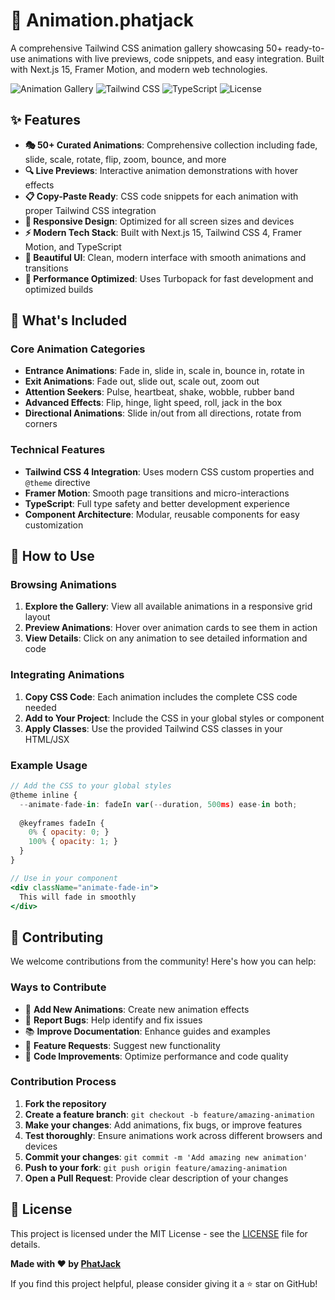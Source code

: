 # 🎨 Animation.phatjack

A comprehensive Tailwind CSS animation gallery showcasing 50+ ready-to-use animations with live previews, code snippets, and easy integration. Built with Next.js 15, Framer Motion, and modern web technologies.

![Animation Gallery](https://img.shields.io/badge/Next.js-15.5.0-black?style=for-the-badge&logo=next.js)
![Tailwind CSS](https://img.shields.io/badge/Tailwind_CSS-4.0-black?style=for-the-badge&logo=tailwind-css)
![TypeScript](https://img.shields.io/badge/TypeScript-5.0-blue?style=for-the-badge&logo=typescript)
![License](https://img.shields.io/badge/License-MIT-green?style=for-the-badge)

## ✨ Features

- **🎭 50+ Curated Animations**: Comprehensive collection including fade, slide, scale, rotate, flip, zoom, bounce, and more
- **🔍 Live Previews**: Interactive animation demonstrations with hover effects
- **📋 Copy-Paste Ready**: CSS code snippets for each animation with proper Tailwind CSS integration
- **📱 Responsive Design**: Optimized for all screen sizes and devices
- **⚡ Modern Tech Stack**: Built with Next.js 15, Tailwind CSS 4, Framer Motion, and TypeScript
- **🎨 Beautiful UI**: Clean, modern interface with smooth animations and transitions
- **🚀 Performance Optimized**: Uses Turbopack for fast development and optimized builds

## 🎯 What's Included

### Core Animation Categories
- **Entrance Animations**: Fade in, slide in, scale in, bounce in, rotate in
- **Exit Animations**: Fade out, slide out, scale out, zoom out
- **Attention Seekers**: Pulse, heartbeat, shake, wobble, rubber band
- **Advanced Effects**: Flip, hinge, light speed, roll, jack in the box
- **Directional Animations**: Slide in/out from all directions, rotate from corners

### Technical Features
- **Tailwind CSS 4 Integration**: Uses modern CSS custom properties and `@theme` directive
- **Framer Motion**: Smooth page transitions and micro-interactions
- **TypeScript**: Full type safety and better development experience
- **Component Architecture**: Modular, reusable components for easy customization
## 📖 How to Use

### Browsing Animations
1. **Explore the Gallery**: View all available animations in a responsive grid layout
2. **Preview Animations**: Hover over animation cards to see them in action
3. **View Details**: Click on any animation to see detailed information and code

### Integrating Animations
1. **Copy CSS Code**: Each animation includes the complete CSS code needed
2. **Add to Your Project**: Include the CSS in your global styles or component
3. **Apply Classes**: Use the provided Tailwind CSS classes in your HTML/JSX

### Example Usage
```jsx
// Add the CSS to your global styles
@theme inline {
  --animate-fade-in: fadeIn var(--duration, 500ms) ease-in both;
  
  @keyframes fadeIn {
    0% { opacity: 0; }
    100% { opacity: 1; }
  }
}

// Use in your component
<div className="animate-fade-in">
  This will fade in smoothly
</div>
```

## 🤝 Contributing

We welcome contributions from the community! Here's how you can help:

### Ways to Contribute
- 🎨 **Add New Animations**: Create new animation effects
- 🐛 **Report Bugs**: Help identify and fix issues
- 📚 **Improve Documentation**: Enhance guides and examples
- 🎯 **Feature Requests**: Suggest new functionality
- 🔧 **Code Improvements**: Optimize performance and code quality

### Contribution Process
1. **Fork the repository**
2. **Create a feature branch**: `git checkout -b feature/amazing-animation`
3. **Make your changes**: Add animations, fix bugs, or improve features
4. **Test thoroughly**: Ensure animations work across different browsers and devices
5. **Commit your changes**: `git commit -m 'Add amazing new animation'`
6. **Push to your fork**: `git push origin feature/amazing-animation`
7. **Open a Pull Request**: Provide clear description of your changes

## 📄 License

This project is licensed under the MIT License - see the [LICENSE](LICENSE) file for details.

**Made with ❤️ by [PhatJack](https://github.com/PhatJack)**

If you find this project helpful, please consider giving it a ⭐ star on GitHub!
